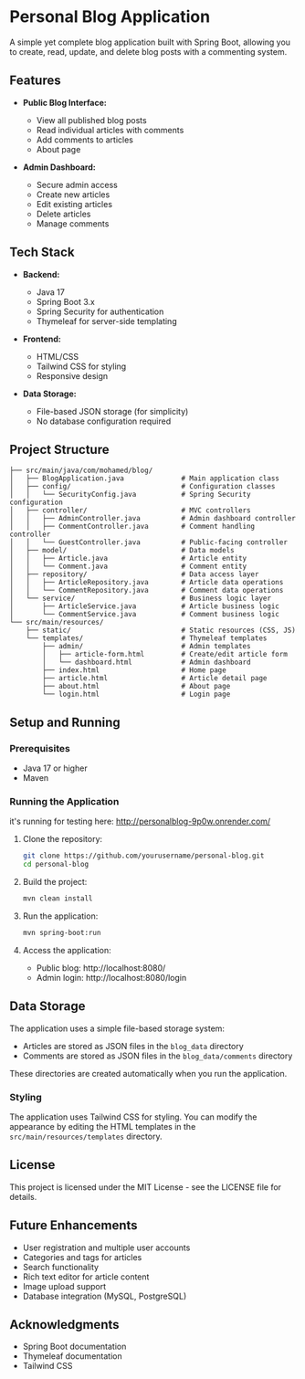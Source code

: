 # Personal Blog Application

A simple yet complete blog application built with Spring Boot, allowing you to create, read, update, and delete blog posts with a commenting system.

## Features

- **Public Blog Interface:**

  - View all published blog posts
  - Read individual articles with comments
  - Add comments to articles
  - About page

- **Admin Dashboard:**
  - Secure admin access
  - Create new articles
  - Edit existing articles
  - Delete articles
  - Manage comments

## Tech Stack

- **Backend:**

  - Java 17
  - Spring Boot 3.x
  - Spring Security for authentication
  - Thymeleaf for server-side templating

- **Frontend:**

  - HTML/CSS
  - Tailwind CSS for styling
  - Responsive design

- **Data Storage:**
  - File-based JSON storage (for simplicity)
  - No database configuration required

## Project Structure

```
├── src/main/java/com/mohamed/blog/
│   ├── BlogApplication.java              # Main application class
│   ├── config/                           # Configuration classes
│   │   └── SecurityConfig.java           # Spring Security configuration
│   ├── controller/                       # MVC controllers
│   │   ├── AdminController.java          # Admin dashboard controller
│   │   ├── CommentController.java        # Comment handling controller
│   │   └── GuestController.java          # Public-facing controller
│   ├── model/                            # Data models
│   │   ├── Article.java                  # Article entity
│   │   └── Comment.java                  # Comment entity
│   ├── repository/                       # Data access layer
│   │   ├── ArticleRepository.java        # Article data operations
│   │   └── CommentRepository.java        # Comment data operations
│   └── service/                          # Business logic layer
│       ├── ArticleService.java           # Article business logic
│       └── CommentService.java           # Comment business logic
└── src/main/resources/
    ├── static/                           # Static resources (CSS, JS)
    └── templates/                        # Thymeleaf templates
        ├── admin/                        # Admin templates
        │   ├── article-form.html         # Create/edit article form
        │   └── dashboard.html            # Admin dashboard
        ├── index.html                    # Home page
        ├── article.html                  # Article detail page
        ├── about.html                    # About page
        └── login.html                    # Login page
```

## Setup and Running

### Prerequisites

- Java 17 or higher
- Maven

### Running the Application
it's running for testing here: http://personalblog-9p0w.onrender.com/
1. Clone the repository:

   ```bash
   git clone https://github.com/yourusername/personal-blog.git
   cd personal-blog
   ```

2. Build the project:

   ```bash
   mvn clean install
   ```

3. Run the application:

   ```bash
   mvn spring-boot:run
   ```

4. Access the application:
   - Public blog: http://localhost:8080/
   - Admin login: http://localhost:8080/login

## Data Storage

The application uses a simple file-based storage system:

- Articles are stored as JSON files in the `blog_data` directory
- Comments are stored as JSON files in the `blog_data/comments` directory

These directories are created automatically when you run the application.

### Styling

The application uses Tailwind CSS for styling. You can modify the appearance by editing the HTML templates in the `src/main/resources/templates` directory.

## License

This project is licensed under the MIT License - see the LICENSE file for details.

## Future Enhancements

- User registration and multiple user accounts
- Categories and tags for articles
- Search functionality
- Rich text editor for article content
- Image upload support
- Database integration (MySQL, PostgreSQL)

## Acknowledgments

- Spring Boot documentation
- Thymeleaf documentation
- Tailwind CSS
